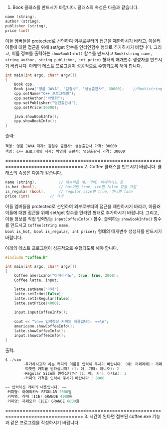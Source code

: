 1. Book 클래스를 만드시기 바랍니다. 클래스의 속성은 다음과 같습니다.
```c
name (string), 
author (string), 
publisher (string), 
price (int)
```

이들 멤버들을 protected로 선언하여 외부로부터의 접근을 제한하시기 바라고, 아울러 이들에 대한 접근을 위해 set/get 함수를 인라인함수 형태로 추가하시기 바랍니다. 그리고, 이들 정보를 출력하는 <code>showBookInfo()</code> 함수를 만드시고 <code>Book(string name, string author, string publisher, int price)</code> 형태의 매개변수 생성자를 만드시기 바랍니다.
아래의 테스트 프로그램이 성공적으로 수행되도록 해야 합니다.
```c
int main(int argc, char* argv[])
{
	Book cpp;
	Book java("명품 JAVA", "김철수", "생능출판사", 30000);	//Book(string name, string author, string publisher, int price)
	cpp.setName("C++ 프로그래밍");
	cpp.setAuthor("박영희");
	cpp.setPublisher("영진출판사");
	cpp.setPrice(30000);

	java.showBookInfo();
	cpp.showBookInfo();
}
``` 

출력:
```
책명: 명품 JAVA 저자: 김철수 출판사: 생능출판사 가격: 30000
책명: C++ 프로그래밍 저자: 박영희 출판사: 영진출판사 가격: 30000
```
=================================================================================
2. Coffee 클래스를 만드시기 바랍니다. 클래스의 속성은 다음과 같습니다. 
```c
name (string), 			// 메뉴이름 예) 라떼, 아메리카노 등
is_hot (bool), 			// hot이면 true, ice면 false 값을 가짐
is_regular (bool), 		// regular size면 true, 아니면 fase
price (int)			// 가격	
```

이들 멤버들을 protected로 선언하여 외부로부터의 접근을 제한하시기 바라고, 아울러 이들에 대한 접근을 위해 set/get 함수를 인라인 형태로 추가하시기 바랍니다. 그리고, 이들 정보를 직접 입력받는 <code>inputCoffeeInfo()</code> 함수, 출력하는 <code>showBookInfo()</code> 함수를 만드시고 <code>Coffee(string name, bool is_hot, bool is_regular, int price);</code> 형태의 매개변수 생성자를 만드시기 바랍니다.

아래의 테스트 프로그램이 성공적으로 수행되도록 해야 합니다.

```c
#include "coffee.h"

int main(int argc, char* argv[])
{
	Coffee americano("아메리카노", true, true, 2000);
	Coffee latte, input;

	latte.setName("라떼");
	latte.setIsHot(false);
	latte.setIsRegular(false);
	latte.setPrice(4000);
	
	input.inputCoffeeInfo();
	
	cout << "\n== 입력하신 커피의 내용입니다. ==\n";
	americano.showCoffeeInfo();
	latte.showCoffeeInfo();
	input.showCoffeeInfo();
}
```
	
출력:
```c
$ ./sim
        -추가하시고자 하는 커피의 이름을 입력해 주시기 바랍니다. (예: 까페라떼): 까페모카
        -따뜻한 커피를 원하십니까? (1: 예, 기타: 아니오): 2
        -Regular Size를 원하십니까? (1: 예, 기타: 아니오): 2
        -커피의 가격을 입력해 주시기 바랍니다.: 6000

== 입력하신 커피의 내용입니다. ==
 커피명: 아메리카노 REGULAR 2000원
 커피명: 라떼 (ICE) GRANDE 4000원
 커피명: 까페모카 (ICE) GRANDE 6000원
```
 
=================================================================================
3. 시간이 된다면 첨부된 coffee.exe 기능과 같은 프로그램을 작성하시기 바랍니다.
